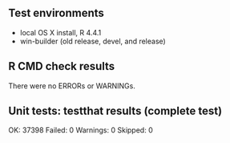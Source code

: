 
## Test environments

* local OS X install, R 4.4.1
* win-builder (old release, devel, and release)

## R CMD check results

There were no ERRORs or WARNINGs. 

## Unit tests: testthat results (complete test)

OK:       37398
Failed:   0
Warnings: 0
Skipped:  0
